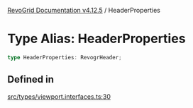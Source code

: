 [RevoGrid Documentation v4.12.5](README.md) / HeaderProperties

# Type Alias: HeaderProperties

```ts
type HeaderProperties: RevogrHeader;
```

## Defined in

[src/types/viewport.interfaces.ts:30](https://github.com/revolist/revogrid/blob/c0c7fff7e44e26499aba20df7b49da7b6c71eb68/src/types/viewport.interfaces.ts#L30)

